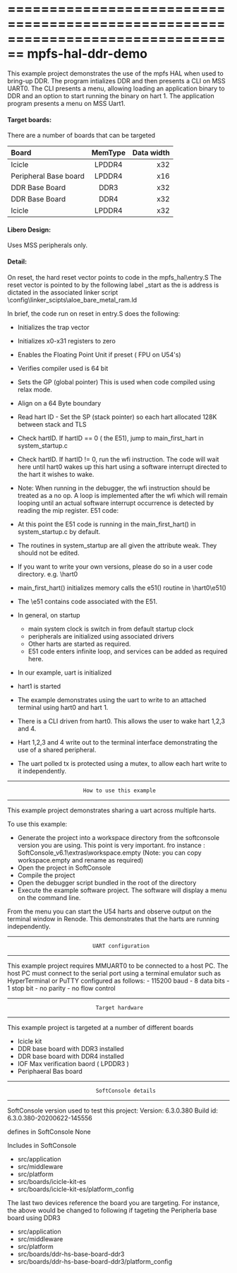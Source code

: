 ================================================================================
                        mpfs-hal-ddr-demo
================================================================================

This example project demonstrates the use of the mpfs HAL when used to bring-up
DDR. The program intializes DDR and then presents a CLI on MSS UART0. The CLI
presents a menu, allowing loading an application binary to DDR and an option
to start running the binary on hart 1.
The application program presents a menu on MSS Uart1.

#### Target boards:
There are a number of boards that can be targeted

| Board                     | MemType      | Data width   | 
| :-------------            | :----------: | -----------: |
|  Icicle                   | LPDDR4       |  x32         | 
|  Peripheral Base board    | LPDDR4       |  x16         | 
|  DDR Base Board           | DDR3         |  x32         | 
|  DDR Base Board           | DDR4         |  x32         | 
|  Icicle                   | LPDDR4       |  x32         | 

#### Libero Design:
Uses MSS peripherals only.

#### Detail:

On reset, the hard reset vector points to code in the 
mpfs_hal\entry.S
The reset vector is pointed to by the following label
_start
as the is address is dictated in the associated linker script
\config\linker_scipts\aloe_bare_metal_ram.ld

In brief, the code run on reset in entry.S does the following:
 - Initializes the trap vector
 - Initializes x0-x31 registers to zero
 - Enables the Floating Point Unit if preset ( FPU on U54's)
 - Verifies compiler used is 64 bit
 - Sets the GP (global pointer) This is used when code compiled using relax 
      mode.
 - Align on a 64 Byte boundary
 - Read hart ID - Set the SP (stack pointer) so each hart allocated 128K 
      between stack and TLS
 - Check hartID. If hartID == 0 ( the E51), jump to main_first_hart in 
      system_startup.c
 - Check hartID. If hartID != 0, run the wfi instruction. The code will wait 
      here until hart0 wakes up this hart using a software interrupt directed to 
      the hart it wishes to wake.
 - Note: When running in the debugger, the wfi instruction should be treated 
      as a no op.
      A loop is implemented after the wfi which will remain looping until an 
      actual software interrupt 
      occurrence is detected by reading the mip register.
E51 code:
 - At this point the E51 code is running in the main_first_hart() in 
      system_startup.c by default.
 - The routines in system_startup are all given the attribute weak. They 
      should not be edited.
 - If you want to write your own versions, please do so in a user code 
      directory. e.g. \hart0
 - main_first_hart() 
            initializes memory
            calls the e51() routine in \hart0\e51()
 - The \e51 contains code associated with the E51.
 - In general, on startup
     - main system clock is switch in  from default startup clock
     - peripherals are initialized using associated drivers
     - Other harts are started as required.
     - E51 code enters infinite loop, and services can be added as required 
          here.
        
 - In our example, uart is initialized
 - hart1 is started
 - The example demonstrates using the uart to write to an attached terminal 
      using hart0 and hart 1.
 - There is a CLI driven from hart0. This allows the user to wake hart 1,2,3 
      and 4.
 - Hart 1,2,3 and 4 write out to the terminal interface demonstrating the use 
      of a shared peripheral.
 - The uart polled tx is protected using a mutex, to allow each hart write to 
      it independently.

--------------------------------------------------------------------------------
                            How to use this example
--------------------------------------------------------------------------------
This example project demonstrates sharing a uart across multiple harts.

To use this example:
 - Generate the project into a workspace directory from the softconsole version
   you are using. This point is very important. fro instance :
   SoftConsole_v6.1\extras\workspace.empty
   (Note: you can copy workspace.empty and rename as required)
 - Open the project in SoftConsole
 - Compile the project
 - Open the debugger script bundled in the root of the directory 
 - Execute the example software project.
The software will display a menu on the command line.

From the menu you can start the U54 harts and observe output on the terminal 
window in Renode. This demonstrates that the harts are running independently.

--------------------------------------------------------------------------------
                               UART configuration
--------------------------------------------------------------------------------
This example project requires MMUART0 to be connected to a host PC. The host PC
must connect to the serial port using a terminal emulator such as HyperTerminal
or PuTTY configured as follows:
    - 115200 baud
    - 8 data bits
    - 1 stop bit
    - no parity
    - no flow control

--------------------------------------------------------------------------------
                                Target hardware
--------------------------------------------------------------------------------
This example project is targeted at a number of different boards
 - Icicle kit
 - DDR base board with DDR3 installed
 - DDR base board with DDR4 installed
 - IOF Max verification baord ( LPDDR3 )
 - Periphaeral Bas board


--------------------------------------------------------------------------------
                                SoftConsole details
--------------------------------------------------------------------------------
SoftConsole version used to test this project:
Version:  6.3.0.380
Build id: 6.3.0.380-20200622-145556

defines in SoftConsole
None

Includes in SoftConsole
 - src/application
 - src/middleware
 - src/platform
 - src/boards/icicle-kit-es
 - src/boards/icicle-kit-es/platform_config

The last two devices reference the board you are targeting.
For instance, the above would be changed to following if tageting the Peripherla 
base board using DDR3
 - src/application
 - src/middleware
 - src/platform
 - src/boards/ddr-hs-base-board-ddr3
 - src/boards/ddr-hs-base-board-ddr3/platform_config

